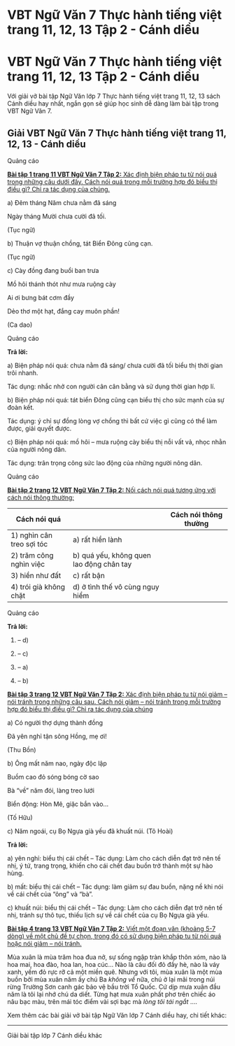 # VBT Ngữ Văn 7 Thực hành tiếng việt trang 11, 12, 13 Tập 2 - Cánh diều

# VBT Ngữ Văn 7 Thực hành tiếng việt trang 11, 12, 13 Tập 2 - Cánh diều

Với giải vở bài tập Ngữ Văn lớp 7 Thực hành tiếng việt trang 11, 12, 13 sách Cánh diều hay nhất, ngắn gọn sẽ giúp học sinh dễ dàng làm bài tập trong VBT Ngữ Văn 7.

## Giải VBT Ngữ Văn 7 Thực hành tiếng việt trang 11, 12, 13 - Cánh diều

Quảng cáo

[**Bài tập 1 trang 11 VBT Ngữ Văn 7 Tập 2:** Xác định biện pháp tu từ nói quá trong những câu dưới đây. Cách nói quá trong mỗi trường hợp đó biểu thị điều gì? Chỉ ra tác dụng của chúng.](https://vietjack.com/vbt-ngu-van-7-cd/bai-tap-1-trang-11-vbt-ngu-van-lop-7-tap-2.jsp)

a) Đêm tháng Năm chưa nằm đã sáng

Ngày tháng Mười chưa cười đã tối.

(Tục ngữ)

b) Thuận vợ thuận chồng, tát Biển Đông cũng cạn.

(Tục ngữ)

c) Cày đồng đang buổi ban trưa

Mồ hôi thánh thót như mưa ruộng cày

Ai ơi bưng bát cơm đầy

Dẻo thơ một hạt, đắng cay muôn phần!

(Ca dao)

Quảng cáo

**Trả lời:**

a) Biện pháp nói quá: chưa nằm đã sáng/ chưa cười đã tối biểu thị thời gian trôi nhanh.

Tác dụng: nhắc nhở con người cân cân bằng và sử dụng thời gian hợp lí.

b) Biện pháp nói quá: tát biển Đông cũng cạn biểu thị cho sức mạnh của sự đoàn kết.

Tác dụng: ý chỉ sự đồng lòng vợ chồng thì bất cứ việc gì cũng có thể làm được, giải quyết được.

c) Biện pháp nói quá: mồ hôi – mưa ruộng cày biểu thị nỗi vất vả, nhọc nhằn của người nông dân.

Tác dụng: trân trọng công sức lao động của những người nông dân.

Quảng cáo

[**Bài tập 2 trang 12 VBT Ngữ Văn 7 Tập 2:** Nối cách nói quá tương ứng với cách nói thông thường:](https://vietjack.com/vbt-ngu-van-7-cd/bai-tap-2-trang-12-vbt-ngu-van-lop-7-tap-2.jsp)

Cách nói quá |  |  Cách nói thông thường  
---|---|---  
1) nghìn cân treo sợi tóc |  a) rất hiền lành  
2) trăm công nghìn việc |  b) quá yếu, không quen lao động chân tay  
3) hiền như đất |  c) rất bận  
4) trói già không chặt |  d) ở tình thế vô cùng nguy hiểm  
  
Quảng cáo

**Trả lời:**

1) – d)

2) – c)

3) – a)

4) – b)

[**Bài tập 3 trang 12 VBT Ngữ Văn 7 Tập 2:** Xác định biện pháp tu từ nói giảm – nói tránh trong những câu sau. Cách nói giảm – nói tránh trong mỗi trường hợp đó biểu thị điều gì? Chỉ ra tác dụng của chúng](https://vietjack.com/vbt-ngu-van-7-cd/bai-tap-3-trang-12-vbt-ngu-van-lop-7-tap-2.jsp)

a) Có người thợ dựng thành đồng

Đã yên nghỉ tận sông Hồng, mẹ ơi!

(Thu Bồn)

b) Ông mất năm nao, ngày độc lập

Buồm cao đỏ sóng bóng cờ sao

Bà “về” năm đói, làng treo lưới

Biển động: Hòn Mê, giặc bắn vào...

(Tố Hữu)

c) Năm ngoái, cụ Bọ Ngựa già yếu đã khuất núi. (Tô Hoài)

**Trả lời:**

a) yên nghỉ: biểu thị cái chết – Tác dụng: Làm cho cách diễn đạt trở nên tế nhị, ý tứ, trang trọng, khiến cho cái chết đau buồn trở thành một sự hào hùng.

b) mất: biểu thị cái chết – Tác dụng: làm giảm sự đau buồn, nặng nề khi nói về cái chết của “ông” và “bà”.

c) khuất núi: biểu thị cái chết – Tác dụng: Làm cho cách diễn đạt trở nên tế nhị, tránh sự thô tục, thiếu lịch sự về cái chết của cụ Bọ Ngựa già yếu.

[**Bài tập 4 trang 13 VBT Ngữ Văn 7 Tập 2:** Viết một đoạn văn (khoảng 5-7 dòng) về một chủ đề tự chọn, trong đó có sử dụng biện pháp tu từ nói quá hoặc nói giảm – nói tránh.](https://vietjack.com/vbt-ngu-van-7-cd/bai-tap-4-trang-13-vbt-ngu-van-lop-7-tap-2.jsp)

Mùa xuân là mùa trăm hoa đua nở, sự sống ngập tràn khắp thôn xóm, nào là hoa mai, hoa đào, hoa lan, hoa cúc… Nào là câu đối đỏ đầy hè, nào là váy xanh, yếm đỏ rực rỡ cả một miền quê. Nhưng với tôi, mùa xuân là một mùa buồn bởi mùa xuân năm ấy chú Ba _không về_ nữa, chú ở lại mãi trong núi rừng Trường Sơn canh gác bảo vệ bầu trời Tổ Quốc. Cứ dịp mưa xuân đầu năm là tôi lại nhớ chú da diết. Từng hạt mưa xuân phất phơ trên chiếc áo nâu bạc màu, trên mái tóc điểm vài sợi bạc mà _lòng tôi tái ngắt_ ….

Xem thêm các bài giải vở bài tập Ngữ Văn lớp 7 Cánh diều hay, chi tiết khác:

* * *

Giải bài tập lớp 7 Cánh diều khác
